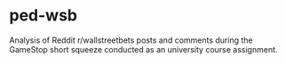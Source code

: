 # ped-wsb

Analysis of Reddit r/wallstreetbets posts and comments during the GameStop short squeeze conducted as an university course assignment.
